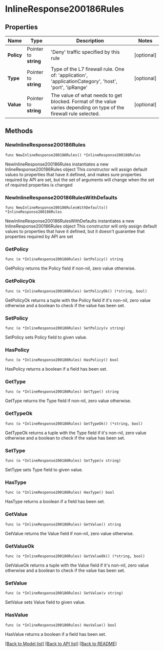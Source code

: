 # InlineResponse200186Rules

## Properties

Name | Type | Description | Notes
------------ | ------------- | ------------- | -------------
**Policy** | Pointer to **string** | &#39;Deny&#39; traffic specified by this rule | [optional] 
**Type** | Pointer to **string** | Type of the L7 firewall rule. One of: &#39;application&#39;, &#39;applicationCategory&#39;, &#39;host&#39;, &#39;port&#39;, &#39;ipRange&#39; | [optional] 
**Value** | Pointer to **string** | The value of what needs to get blocked. Format of the value varies depending on type of the firewall rule selected. | [optional] 

## Methods

### NewInlineResponse200186Rules

`func NewInlineResponse200186Rules() *InlineResponse200186Rules`

NewInlineResponse200186Rules instantiates a new InlineResponse200186Rules object
This constructor will assign default values to properties that have it defined,
and makes sure properties required by API are set, but the set of arguments
will change when the set of required properties is changed

### NewInlineResponse200186RulesWithDefaults

`func NewInlineResponse200186RulesWithDefaults() *InlineResponse200186Rules`

NewInlineResponse200186RulesWithDefaults instantiates a new InlineResponse200186Rules object
This constructor will only assign default values to properties that have it defined,
but it doesn't guarantee that properties required by API are set

### GetPolicy

`func (o *InlineResponse200186Rules) GetPolicy() string`

GetPolicy returns the Policy field if non-nil, zero value otherwise.

### GetPolicyOk

`func (o *InlineResponse200186Rules) GetPolicyOk() (*string, bool)`

GetPolicyOk returns a tuple with the Policy field if it's non-nil, zero value otherwise
and a boolean to check if the value has been set.

### SetPolicy

`func (o *InlineResponse200186Rules) SetPolicy(v string)`

SetPolicy sets Policy field to given value.

### HasPolicy

`func (o *InlineResponse200186Rules) HasPolicy() bool`

HasPolicy returns a boolean if a field has been set.

### GetType

`func (o *InlineResponse200186Rules) GetType() string`

GetType returns the Type field if non-nil, zero value otherwise.

### GetTypeOk

`func (o *InlineResponse200186Rules) GetTypeOk() (*string, bool)`

GetTypeOk returns a tuple with the Type field if it's non-nil, zero value otherwise
and a boolean to check if the value has been set.

### SetType

`func (o *InlineResponse200186Rules) SetType(v string)`

SetType sets Type field to given value.

### HasType

`func (o *InlineResponse200186Rules) HasType() bool`

HasType returns a boolean if a field has been set.

### GetValue

`func (o *InlineResponse200186Rules) GetValue() string`

GetValue returns the Value field if non-nil, zero value otherwise.

### GetValueOk

`func (o *InlineResponse200186Rules) GetValueOk() (*string, bool)`

GetValueOk returns a tuple with the Value field if it's non-nil, zero value otherwise
and a boolean to check if the value has been set.

### SetValue

`func (o *InlineResponse200186Rules) SetValue(v string)`

SetValue sets Value field to given value.

### HasValue

`func (o *InlineResponse200186Rules) HasValue() bool`

HasValue returns a boolean if a field has been set.


[[Back to Model list]](../README.md#documentation-for-models) [[Back to API list]](../README.md#documentation-for-api-endpoints) [[Back to README]](../README.md)


